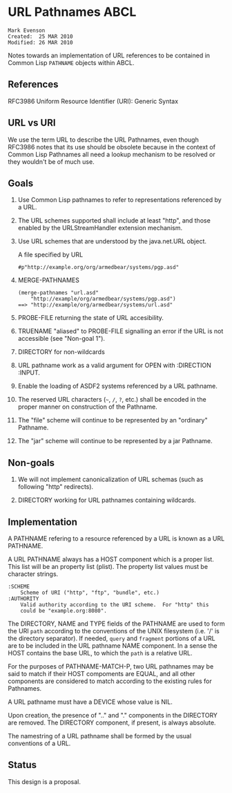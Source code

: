 URL Pathnames ABCL
==================

    Mark Evenson
    Created:  25 MAR 2010
    Modified: 26 MAR 2010 

Notes towards an implementation of URL references to be contained in
Common Lisp `PATHNAME` objects within ABCL.


References
----------

RFC3986   Uniform Resource Identifier (URI): Generic Syntax


URL vs URI
----------

We use the term URL to describe the URL Pathnames, even though RFC3986
notes that its use should be obsolete because in the context of Common
Lisp Pathnames all need a lookup mechanism to be resolved or they
wouldn't be of much use.

Goals
-----

1.  Use Common Lisp pathnames to refer to representations referenced
by a URL.

2.  The URL schemes supported shall include at least "http", and those
enabled by the URLStreamHandler extension mechanism.

3.  Use URL schemes that are understood by the java.net.URL object.

    A file specified by URL
    
        #p"http://example.org/org/armedbear/systems/pgp.asd"
    
4.  MERGE-PATHNAMES 

        (merge-pathnames "url.asd"
            "http://example/org/armedbear/systems/pgp.asd")
        ==> "http://example/org/armedbear/systems/url.asd"

5.  PROBE-FILE returning the state of URL accesibility.

6.  TRUENAME "aliased" to PROBE-FILE signalling an error if the URL is
not accessible (see "Non-goal 1").

7.  DIRECTORY for non-wildcards

8.  URL pathname work as a valid argument for OPEN with :DIRECTION :INPUT.

9.  Enable the loading of ASDF2 systems referenced by a URL pathname.

10.  The reserved URL characters (`~`, `/`, `?`, etc.) shall be
encoded in the proper manner on construction of the Pathname.

11.  The "file" scheme will continue to be represented by an
"ordinary" Pathname.

12.  The "jar" scheme will continue to be represented by a jar
Pathname.


Non-goals 
---------

1.  We will not implement canonicalization of URL schemas (such as following
"http" redirects).

2.  DIRECTORY working for URL pathnames containing wildcards.


Implementation
--------------

A PATHNAME refering to a resource referenced by a URL is known as a
URL PATHNAME.

A URL PATHNAME always has a HOST component which is a proper list.
This list will be an property list (plist).  The property list
values must be character strings.

    :SCHEME
        Scheme of URI ("http", "ftp", "bundle", etc.)
    :AUTHORITY   
        Valid authority according to the URI scheme.  For "http" this
        could be "example.org:8080".
        
The DIRECTORY, NAME and TYPE fields of the PATHNAME are used to form
the URI `path` according to the conventions of the UNIX filesystem
(i.e. '/' is the directory separator). If needed, `query` and `fragment`
portions of a URL are to be included in the URL pathname NAME
component.  In a sense the HOST contains the base URL, to which the
`path` is a relative URL.

For the purposes of PATHNAME-MATCH-P, two URL pathnames may be said to
match if their HOST compoments are EQUAL, and all other components are
considered to match according to the existing rules for Pathnames.

A URL pathname must have a DEVICE whose value is NIL.

Upon creation, the presence of ".." and "." components in the
DIRECTORY are removed.  The DIRECTORY component, if present, is always
absolute.

The namestring of a URL pathname shall be formed by the usual
conventions of a URL.


Status
------

This design is a proposal.
